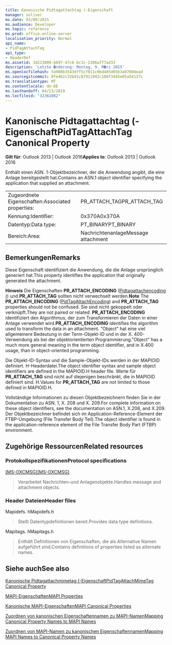```yaml
---
title: Kanonische Pidtagattachtag (-Eigenschaft
manager: soliver
ms.date: 03/09/2015
ms.audience: Developer
ms.topic: reference
ms.prod: office-online-server
localization_priority: Normal
api_name:
- PidTagAttachTag
api_type:
- HeaderDef
ms.assetid: 3d223809-b697-47c6-bc3c-2206aff7ad33
description: 'Letzte �nderung: Montag, 9. M�rz 2015'
ms.openlocfilehash: 5a908b3543dff5cf011c9bd4d5d05b3a07004ead
ms.sourcegitcommit: 8fe462c32b91c87911942c188f3445e85a54137c
ms.translationtype: MT
ms.contentlocale: de-DE
ms.lasthandoff: 04/23/2019
ms.locfileid: "32361082"
---
```

# <a name="pidtagattachtag-canonical-property"></a><span data-ttu-id="23cd3-103">Kanonische Pidtagattachtag (-Eigenschaft</span><span class="sxs-lookup"><span data-stu-id="23cd3-103">PidTagAttachTag Canonical Property</span></span>

  
  
<span data-ttu-id="23cd3-104">**Gilt für**: Outlook 2013 | Outlook 2016</span><span class="sxs-lookup"><span data-stu-id="23cd3-104">**Applies to**: Outlook 2013 | Outlook 2016</span></span> 
  
<span data-ttu-id="23cd3-105">Enthält einen ASN. 1-Objektbezeichner, der die Anwendung angibt, die eine Anlage bereitgestellt hat.</span><span class="sxs-lookup"><span data-stu-id="23cd3-105">Contains an ASN.1 object identifier specifying the application that supplied an attachment.</span></span> 
  
|||
|:-----|:-----|
|<span data-ttu-id="23cd3-106">Zugeordnete Eigenschaften:</span><span class="sxs-lookup"><span data-stu-id="23cd3-106">Associated properties:</span></span>  <br/> |<span data-ttu-id="23cd3-107">PR_ATTACH_TAG</span><span class="sxs-lookup"><span data-stu-id="23cd3-107">PR_ATTACH_TAG</span></span>  <br/> |
|<span data-ttu-id="23cd3-108">Kennung:</span><span class="sxs-lookup"><span data-stu-id="23cd3-108">Identifier:</span></span>  <br/> |<span data-ttu-id="23cd3-109">0x370A</span><span class="sxs-lookup"><span data-stu-id="23cd3-109">0x370A</span></span>  <br/> |
|<span data-ttu-id="23cd3-110">Datentyp:</span><span class="sxs-lookup"><span data-stu-id="23cd3-110">Data type:</span></span>  <br/> |<span data-ttu-id="23cd3-111">PT_BINARY</span><span class="sxs-lookup"><span data-stu-id="23cd3-111">PT_BINARY</span></span>  <br/> |
|<span data-ttu-id="23cd3-112">Bereich:</span><span class="sxs-lookup"><span data-stu-id="23cd3-112">Area:</span></span>  <br/> |<span data-ttu-id="23cd3-113">Nachrichtenanlage</span><span class="sxs-lookup"><span data-stu-id="23cd3-113">Message attachment</span></span>  <br/> |
   
## <a name="remarks"></a><span data-ttu-id="23cd3-114">Bemerkungen</span><span class="sxs-lookup"><span data-stu-id="23cd3-114">Remarks</span></span>

<span data-ttu-id="23cd3-115">Diese Eigenschaft identifiziert die Anwendung, die die Anlage ursprünglich generiert hat.</span><span class="sxs-lookup"><span data-stu-id="23cd3-115">This property identifies the application that originally generated the attachment.</span></span>
  
 <span data-ttu-id="23cd3-116">**Hinweis** Die Eigenschaften **PR_ATTACH_ENCODING** ([Pidtagattachencoding (](pidtagattachencoding-canonical-property.md)) und **PR_ATTACH_TAG** sollten nicht verwechselt werden.</span><span class="sxs-lookup"><span data-stu-id="23cd3-116">**Note** The **PR_ATTACH_ENCODING** ([PidTagAttachEncoding](pidtagattachencoding-canonical-property.md)) and **PR_ATTACH_TAG** properties should not be confused.</span></span> <span data-ttu-id="23cd3-117">Sie sind nicht gekoppelt oder verknüpft.</span><span class="sxs-lookup"><span data-stu-id="23cd3-117">They are not paired or related.</span></span> <span data-ttu-id="23cd3-118">**PR_ATTACH_ENCODING** identifiziert den Algorithmus, der zum Transformieren der Daten in einer Anlage verwendet wird.</span><span class="sxs-lookup"><span data-stu-id="23cd3-118">**PR_ATTACH_ENCODING** identifies the algorithm used to transform the data in an attachment.</span></span> <span data-ttu-id="23cd3-119">"Object" hat eine viel allgemeinere Bedeutung in der Term-Objekt-ID und in der X. 400-Verwendung als bei der objektorientierten Programmierung.</span><span class="sxs-lookup"><span data-stu-id="23cd3-119">"Object" has a much more general meaning in the term object identifier, and in X.400 usage, than in object-oriented programming.</span></span> 
  
<span data-ttu-id="23cd3-120">Die Objekt-ID-Syntax und die Sample-Objekt-IDs werden in der MAPIOID definiert. H-Headerdatei.</span><span class="sxs-lookup"><span data-stu-id="23cd3-120">The object identifier syntax and sample object identifiers are defined in the MAPIOID.H header file.</span></span> <span data-ttu-id="23cd3-121">Werte für **PR_ATTACH_TAG** sind nicht auf diejenigen beschränkt, die in MAPIOID definiert sind. H.</span><span class="sxs-lookup"><span data-stu-id="23cd3-121">Values for **PR_ATTACH_TAG** are not limited to those defined in MAPIOID.H.</span></span> 
  
<span data-ttu-id="23cd3-122">Vollständige Informationen zu diesen Objektbezeichnern finden Sie in der Dokumentation zu ASN. 1, X. 208 und X. 209.</span><span class="sxs-lookup"><span data-stu-id="23cd3-122">For complete information on these object identifiers, see the documentation on ASN.1, X.208, and X.209.</span></span> <span data-ttu-id="23cd3-123">Der Objektbezeichner befindet sich im Application-Reference-Element der FTBP-Umgebung (File Transfer Body Teil).</span><span class="sxs-lookup"><span data-stu-id="23cd3-123">The object identifier is found in the application-reference element of the File Transfer Body Part (FTBP) environment.</span></span> 
  
## <a name="related-resources"></a><span data-ttu-id="23cd3-124">Zugehörige Ressourcen</span><span class="sxs-lookup"><span data-stu-id="23cd3-124">Related resources</span></span>

### <a name="protocol-specifications"></a><span data-ttu-id="23cd3-125">Protokollspezifikationen</span><span class="sxs-lookup"><span data-stu-id="23cd3-125">Protocol specifications</span></span>

<span data-ttu-id="23cd3-126">[[MS-OXCMSG]](https://msdn.microsoft.com/library/7fd7ec40-deec-4c06-9493-1bc06b349682%28Office.15%29.aspx)</span><span class="sxs-lookup"><span data-stu-id="23cd3-126">[[MS-OXCMSG]](https://msdn.microsoft.com/library/7fd7ec40-deec-4c06-9493-1bc06b349682%28Office.15%29.aspx)</span></span>
  
> <span data-ttu-id="23cd3-127">Verarbeitet Nachrichten-und Anlagenobjekte.</span><span class="sxs-lookup"><span data-stu-id="23cd3-127">Handles message and attachment objects.</span></span>
    
### <a name="header-files"></a><span data-ttu-id="23cd3-128">Header Dateien</span><span class="sxs-lookup"><span data-stu-id="23cd3-128">Header files</span></span>

<span data-ttu-id="23cd3-129">Mapidefs. h</span><span class="sxs-lookup"><span data-stu-id="23cd3-129">Mapidefs.h</span></span>
  
> <span data-ttu-id="23cd3-130">Stellt Datentypdefinitionen bereit.</span><span class="sxs-lookup"><span data-stu-id="23cd3-130">Provides data type definitions.</span></span>
    
<span data-ttu-id="23cd3-131">Mapitags. h</span><span class="sxs-lookup"><span data-stu-id="23cd3-131">Mapitags.h</span></span>
  
> <span data-ttu-id="23cd3-132">Enthält Definitionen von Eigenschaften, die als Alternative Namen aufgeführt sind.</span><span class="sxs-lookup"><span data-stu-id="23cd3-132">Contains definitions of properties listed as alternate names.</span></span>
    
## <a name="see-also"></a><span data-ttu-id="23cd3-133">Siehe auch</span><span class="sxs-lookup"><span data-stu-id="23cd3-133">See also</span></span>



[<span data-ttu-id="23cd3-134">Kanonische Pidtagattachmimetag (-Eigenschaft</span><span class="sxs-lookup"><span data-stu-id="23cd3-134">PidTagAttachMimeTag Canonical Property</span></span>](pidtagattachmimetag-canonical-property.md)


[<span data-ttu-id="23cd3-135">MAPI-Eigenschaften</span><span class="sxs-lookup"><span data-stu-id="23cd3-135">MAPI Properties</span></span>](mapi-properties.md)
  
[<span data-ttu-id="23cd3-136">Kanonische MAPI-Eigenschaften</span><span class="sxs-lookup"><span data-stu-id="23cd3-136">MAPI Canonical Properties</span></span>](mapi-canonical-properties.md)
  
[<span data-ttu-id="23cd3-137">Zuordnen von kanonischen Eigenschaftennamen zu MAPI-Namen</span><span class="sxs-lookup"><span data-stu-id="23cd3-137">Mapping Canonical Property Names to MAPI Names</span></span>](mapping-canonical-property-names-to-mapi-names.md)
  
[<span data-ttu-id="23cd3-138">Zuordnen von MAPI-Namen zu kanonischen Eigenschaftennamen</span><span class="sxs-lookup"><span data-stu-id="23cd3-138">Mapping MAPI Names to Canonical Property Names</span></span>](mapping-mapi-names-to-canonical-property-names.md)

